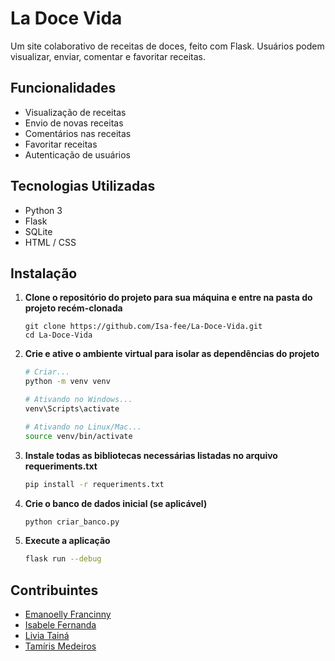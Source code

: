 # La Doce Vida

Um site colaborativo de receitas de doces, feito com Flask. Usuários podem visualizar, enviar, comentar e favoritar receitas.

## Funcionalidades

- Visualização de receitas
- Envio de novas receitas
- Comentários nas receitas
- Favoritar receitas
- Autenticação de usuários

## Tecnologias Utilizadas

- Python 3
- Flask
- SQLite
- HTML / CSS

## Instalação

1. **Clone o repositório do projeto para sua máquina e entre na pasta do projeto recém-clonada**

    ```git
    git clone https://github.com/Isa-fee/La-Doce-Vida.git
    cd La-Doce-Vida
    ```

2. **Crie e ative o ambiente virtual para isolar as dependências do projeto**

    ```sh
    # Criar...
    python -m venv venv

    # Ativando no Windows...
    venv\Scripts\activate

    # Ativando no Linux/Mac...
    source venv/bin/activate
    ```

3. **Instale todas as bibliotecas necessárias listadas no arquivo requeriments.txt**

    ```sh
    pip install -r requeriments.txt
    ```

4. **Crie o banco de dados inicial (se aplicável)**

    ```sh
    python criar_banco.py
    ```

5. **Execute a aplicação**

    ```sh
    flask run --debug
    ```

## Contribuintes
- [Emanoelly Francinny](https://github.com/FranbryloB)
- [Isabele Fernanda](https://github.com/Isa-Fee)
- [Livia Tainá](https://github.com/LiviaVolieari)
- [Tamíris Medeiros](https://github.com/medeirostamiris)
